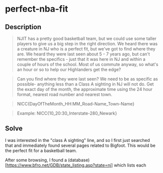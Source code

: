 # perfect-nba-fit
## Description
> NJIT has a pretty good basketball team, but we could use some taller players to give us a big step in the right direction. We heard there was a creature in NJ who is a perfect fit, but we've got to find where they are. We heard they were last seen about 5 - 7 years ago, but can't remember the specifics - just that it was here in NJ and within a couple of hours of the school. Most of us commute anyway, so what's an hour or so to help our Highlanders get the edge?

> Can you find where they were last seen? We need to be as specific as possible- anything less than a Class A sighting in NJ will not do. Get the exact day of the month, the approximate time using the 24 hour format, nearest road number and nearest town.

> NICC{DayOfTheMonth_HH:MM_Road-Name_Town-Name}

> Example: NICC{10_20:30_Interstate-280_Newark}
## Solve
I was interested in the "class A sighting" line, and so I first just searched that and immediately found several pages related to Bigfoot. This would be the perfect fit for a basketball team. 

After some browsing, I found a (database)[https://www.bfro.net/GDB/state_listing.asp?state=nj] which lists each 

